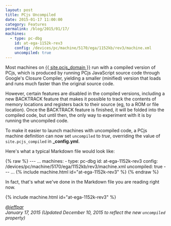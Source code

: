 ```yaml
---
layout: post
title: PCjs Uncompiled
date: 2015-01-17 11:00:00
category: Features
permalink: /blog/2015/01/17/
machines:
  - type: pc-dbg
    id: at-ega-1152k-rev3
    config: /devices/pc/machine/5170/ega/1152kb/rev3/machine.xml
    uncompiled: true
---
```


Most machines on [{{ site.pcjs_domain }}](/) run with a compiled version of PCjs, which is produced
by running PCjs JavaScript source code through Google's Closure Compiler, yielding a smaller (minified)
version that loads and runs much faster than the original source code.

However, certain features are disabled in the compiled versions, including a new BACKTRACK feature that
makes it possible to track the contents of memory locations and registers back to their source (eg, to a ROM
or file location).  Once the BACKTRACK feature is finished, it will be folded into the compiled code, but until
then, the only way to experiment with it is by running the uncompiled code.

To make it easier to launch machines with uncompiled code, a PCjs machine definition can now set `uncompiled`
to *true*, overriding the value of `site.pcjs_compiled` in **_config.yml**.

Here's what a typical Markdown file would look like:

{% raw %}
	---
	...
	machines:
	  - type: pc-dbg
	    id: at-ega-1152k-rev3
	    config: /devices/pc/machine/5170/ega/1152kb/rev3/machine.xml
	    uncompiled: true
	---
	...
	{% include machine.html id="at-ega-1152k-rev3" %}
{% endraw %}

In fact, that's what we've done in the Markdown file you are reading right now. 

{% include machine.html id="at-ega-1152k-rev3" %}

*[@jeffpar](http://twitter.com/jeffpar)*  
*January 17, 2015 (Updated December 10, 2015 to reflect the new `uncompiled` property)*
